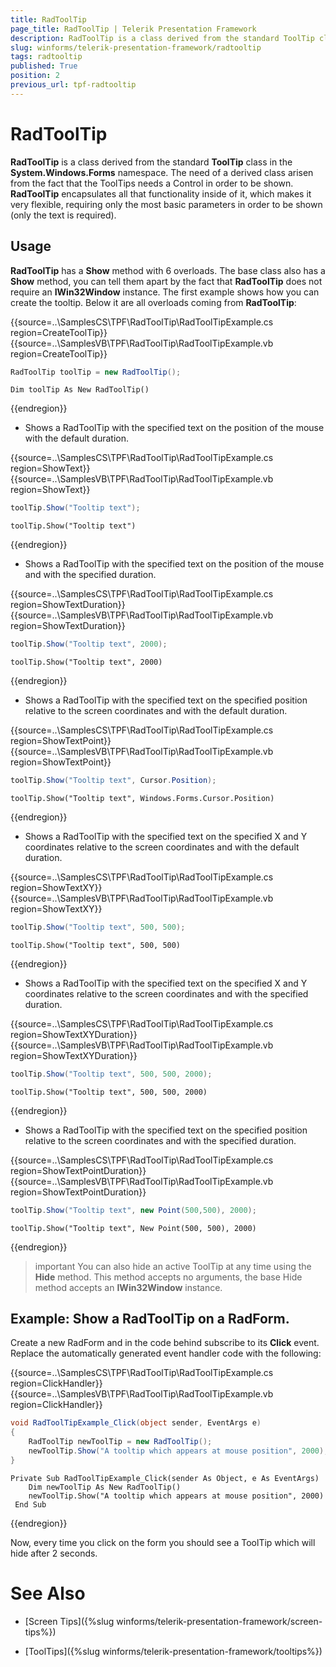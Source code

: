 ```yaml
---
title: RadToolTip
page_title: RadToolTip | Telerik Presentation Framework
description: RadToolTip is a class derived from the standard ToolTip class in the System.Windows.Forms namespace.
slug: winforms/telerik-presentation-framework/radtooltip
tags: radtooltip
published: True
position: 2
previous_url: tpf-radtooltip
---
```


# RadToolTip

__RadToolTip__ is a class derived from the standard __ToolTip__ class in the __System.Windows.Forms__ namespace. The need of a derived class arisen from the fact that the ToolTips needs a Control in order to be shown. __RadToolTip__ encapsulates all that functionality inside of it, which makes it very flexible, requiring only the most basic parameters in order to be shown (only the text is required).
      

## Usage

__RadToolTip__ has a __Show__ method with 6 overloads. The base class also has a __Show__ method, you can tell them apart by the fact that __RadToolTip__ does not require an __IWin32Window__ instance. The first example shows how you can create the tooltip. Below it are all overloads coming from __RadToolTip__:

{{source=..\SamplesCS\TPF\RadToolTip\RadToolTipExample.cs region=CreateToolTip}} 
{{source=..\SamplesVB\TPF\RadToolTip\RadToolTipExample.vb region=CreateToolTip}} 

````C#
RadToolTip toolTip = new RadToolTip();

````
````VB.NET
Dim toolTip As New RadToolTip()

````

{{endregion}} 

* Shows a RadToolTip with the specified text on the position of the mouse with the default duration.

{{source=..\SamplesCS\TPF\RadToolTip\RadToolTipExample.cs region=ShowText}} 
{{source=..\SamplesVB\TPF\RadToolTip\RadToolTipExample.vb region=ShowText}} 

````C#
toolTip.Show("Tooltip text");

````
````VB.NET
toolTip.Show("Tooltip text")

````

{{endregion}} 

* Shows a RadToolTip with the specified text on the position of the mouse and with the specified duration.

{{source=..\SamplesCS\TPF\RadToolTip\RadToolTipExample.cs region=ShowTextDuration}} 
{{source=..\SamplesVB\TPF\RadToolTip\RadToolTipExample.vb region=ShowTextDuration}} 

````C#
toolTip.Show("Tooltip text", 2000);

````
````VB.NET
toolTip.Show("Tooltip text", 2000)

````

{{endregion}} 

* Shows a RadToolTip with the specified text on the specified position relative to the screen coordinates and with the default duration.

{{source=..\SamplesCS\TPF\RadToolTip\RadToolTipExample.cs region=ShowTextPoint}} 
{{source=..\SamplesVB\TPF\RadToolTip\RadToolTipExample.vb region=ShowTextPoint}} 

````C#
toolTip.Show("Tooltip text", Cursor.Position);

````
````VB.NET
toolTip.Show("Tooltip text", Windows.Forms.Cursor.Position)

````

{{endregion}} 

* Shows a RadToolTip with the specified text on the specified X and Y coordinates relative to the screen coordinates and with the default duration.

{{source=..\SamplesCS\TPF\RadToolTip\RadToolTipExample.cs region=ShowTextXY}} 
{{source=..\SamplesVB\TPF\RadToolTip\RadToolTipExample.vb region=ShowTextXY}} 

````C#
toolTip.Show("Tooltip text", 500, 500);

````
````VB.NET
toolTip.Show("Tooltip text", 500, 500)

````

{{endregion}}

* Shows a RadToolTip with the specified text on the specified X and Y coordinates relative to the screen coordinates and with the specified duration.

{{source=..\SamplesCS\TPF\RadToolTip\RadToolTipExample.cs region=ShowTextXYDuration}} 
{{source=..\SamplesVB\TPF\RadToolTip\RadToolTipExample.vb region=ShowTextXYDuration}} 

````C#
toolTip.Show("Tooltip text", 500, 500, 2000);

````
````VB.NET
toolTip.Show("Tooltip text", 500, 500, 2000)

````

{{endregion}} 

* Shows a RadToolTip with the specified text on the specified position relative to the screen coordinates and with the specified duration.

{{source=..\SamplesCS\TPF\RadToolTip\RadToolTipExample.cs region=ShowTextPointDuration}} 
{{source=..\SamplesVB\TPF\RadToolTip\RadToolTipExample.vb region=ShowTextPointDuration}} 

````C#
toolTip.Show("Tooltip text", new Point(500,500), 2000);

````
````VB.NET
toolTip.Show("Tooltip text", New Point(500, 500), 2000)

````

{{endregion}} 

>important You can also hide an active ToolTip at any time using the __Hide__ method. This method accepts no arguments, the base Hide method accepts an __IWin32Window__ instance.
>

## Example: Show a RadToolTip on a RadForm.

Create a new RadForm and in the code behind subscribe to its __Click__ event. Replace the automatically generated event handler code with the following:

{{source=..\SamplesCS\TPF\RadToolTip\RadToolTipExample.cs region=ClickHandler}} 
{{source=..\SamplesVB\TPF\RadToolTip\RadToolTipExample.vb region=ClickHandler}} 

````C#
void RadToolTipExample_Click(object sender, EventArgs e)
{
    RadToolTip newToolTip = new RadToolTip();
    newToolTip.Show("A tooltip which appears at mouse position", 2000);
}

````
````VB.NET
Private Sub RadToolTipExample_Click(sender As Object, e As EventArgs)
    Dim newToolTip As New RadToolTip()
    newToolTip.Show("A tooltip which appears at mouse position", 2000)
 End Sub

````

{{endregion}} 

Now, every time you click on the form you should see a ToolTip which will hide after 2 seconds.
        

# See Also
* [Screen Tips]({%slug winforms/telerik-presentation-framework/screen-tips%})

* [ToolTips]({%slug winforms/telerik-presentation-framework/tooltips%})

